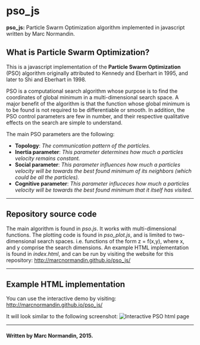 # pso_js

**pso_js:** Particle Swarm Optimization algorithm implemented in javascript written by Marc Normandin.

## What is Particle Swarm Optimization?

This is a javascript implementation of the **Particle Swarm Optimization** (PSO) algorithm originally attributed to Kennedy and Eberhart in 1995, and later to Shi and Eberhart in 1998.

PSO is a computational search algorithm whose purpose is to find the coordinates of global minimum in a multi-dimensional search space. A major benefit of the algorithm is that the function whose global minimum is to be found is not required to be differentiable or smooth. In addition, the PSO control parameters are few in number, and their respective qualitative effects on the search are simple to understand.

The main PSO parameters are the following:
- **Topology**: *The communication pattern of the particles.*
- **Inertia parameter**: *This parameter determines how much a particles velocity remains constant.*
- **Social parameter**: *This parameter influences how much a particles velocity will be towards the best found minimum of its neighbors (which could be all the particles).*
- **Cognitive parameter**: *This parameter influceces how much a particles velocity will be towards the best found minimum that it itself has visited.*

<hr/>

## Repository source code

The main algorithm is found in *pso.js*. It works with multi-dimensional functions. The plotting code is found in *pso_plot.js*, and is limited to two-dimensional search spaces. i.e. functions of the form z = f(x,y), where x, and y comprise the search dimensions. An example HTML implementation is found in *index.html*, and can be run by visiting the website for this repository: http://marcnormandin.github.io/pso_js/

<hr/>

## Example HTML implementation

You can use the interactive demo by visiting: http://marcnormandin.github.io/pso_js/

It will look similar to the following screenshot:
![Interactive PSO html page](http://i.imgur.com/ToG7VEL.png)


<hr/>

#### Written by Marc Normandin, 2015.
